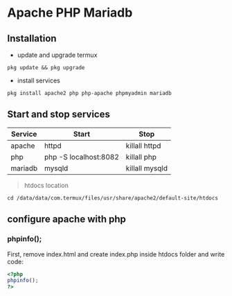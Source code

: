 # Apache PHP Mariadb
## Installation 

- update and upgrade termux
```termux
pkg update && pkg upgrade
```

- install services 
```termux
pkg install apache2 php php-apache phpmyadmin mariadb
```
## Start and stop services

|Service  | Start         | Stop          |
|---------|---------------|---------------|
|apache   | httpd         | killall httpd |
|php      | php -S localhost:8082 | killall php|
|mariadb  | mysqld         | killall mysqld|

> htdocs location

```termux
cd /data/data/com.termux/files/usr/share/apache2/default-site/htdocs
```

## configure apache with php
### phpinfo();
First, remove index.html and create index.php inside htdocs folder and write code:
```php
<?php
phpinfo();
?>
```
